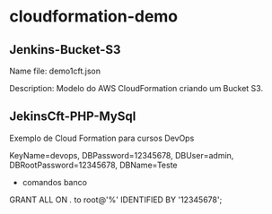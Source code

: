 # cloudformation-demo

## Jenkins-Bucket-S3
Name file: demo1cft.json

Description: Modelo do AWS CloudFormation criando um Bucket S3.



## JekinsCft-PHP-MySql
Exemplo de Cloud Formation para cursos DevOps

KeyName=devops, DBPassword=12345678, DBUser=admin, DBRootPassword=12345678, DBName=Teste

* comandos banco

GRANT ALL ON *.* to root@'%' IDENTIFIED BY '12345678';
